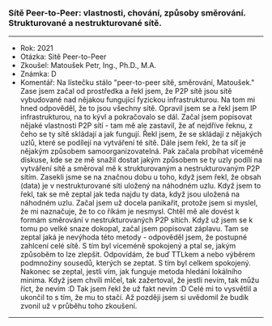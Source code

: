 ### Sítě Peer-to-Peer: vlastnosti, chování, způsoby směrování. Strukturované a nestrukturované sítě.

----------------------------------------

- Rok: 2021
- Otázka: Sítě Peer-to-Peer
- Zkoušel: Matoušek Petr, Ing., Ph.D., M.A.
- Známka: D
- Komentář: Na lístečku stálo "peer-to-peer sítě, směrování, Matoušek." Zase jsem začal od prostředka a řekl jsem, že P2P sítě jsou sítě vybudované nad nějakou fungující fyzickou infrastrukturou. Na tom mi hned odpověděl, že to jsou všechny sítě. Opravil jsem se a řekl jsem IP infrastrukturou, na to kývl a pokračovalo se dál. Začal jsem popisovat nějaké vlastnosti P2P sítí - tam mě ale zastavil, že ať nejdříve řeknu, z čeho se ty sítě skládají a jak fungují. Řekl jsem, že se skládají z nějakých uzlů, které se podílejí na vytváření té sítě. Dále jsem řekl, že ta síť je nějakým způsobem samoorganizovatelná. Pak začala probíhat víceméně diskuse, kde se ze mě snažil dostat jakým způsobem se ty uzly podílí na vytváření sítě a směroval mě k strukturovaným a nestrukturovaným P2P sítím. Zasekli jsme se na značnou dobu u toho, když jsem řekl, že obsah (data) je v nestrukturované síti uložený na náhodném uzlu. Když jsem to řekl, tak se mě zeptal jak teda najdu ty data, když jsou uložená na náhodném uzlu. Začal jsem už docela panikařit, protože jsem si myslel, že mi naznačuje, že to co říkám je nesmysl. Chtěl mě ale dovést k formám směrování v nestrukturovaných P2P sítích. Když už jsem se k tomu po velké snaze dokopal, začal jsem popisovat záplavu. Tam se zeptal jaká je nevýhoda této metody - odpověděl jsem, že postupné zahlcení celé sítě. S tím byl víceméně spokojený a ptal se, jakým způsoběm to lze zlepšit. Odpovídám, že buď TTLkem a nebo výběrem podmnožiny sousedů, kterých se zeptat. S tím byl celkem spokojený. Nakonec se zeptal, jestli vím, jak funguje metoda hledání lokálního minima. Když jsem chvíli mlčel, tak zažertoval, že jestli nevím, tak můžu říct, že nevím :D Tak jsem řekl že už fakt nevím :D Celé mi to vysvětlil a ukončil to s tím, že mu to stačí. Až později jsem si uvědomil že budík zvonil už v průběhu toho zkoušení.

----------------------------------------
